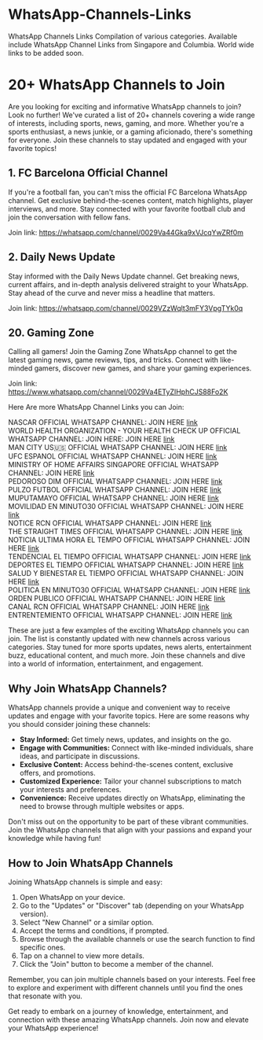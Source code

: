 
# WhatsApp-Channels-Links
WhatsApp Channels Links Compilation of various categories. Available include WhatsApp Channel Links from Singapore and Columbia. World wide links to be added soon.

<!DOCTYPE html>
<html>
<head>
  <title>20+ WhatsApp Channels to Join</title>
</head>
<body>
  <h1>20+ WhatsApp Channels to Join</h1>
  <p>Are you looking for exciting and informative WhatsApp channels to join? Look no further! We've curated a list of 20+ channels covering a wide range of interests, including sports, news, gaming, and more. Whether you're a sports enthusiast, a news junkie, or a gaming aficionado, there's something for everyone. Join these channels to stay updated and engaged with your favorite topics!</p>

  <h2>1. FC Barcelona Official Channel</h2>
  <p>If you're a football fan, you can't miss the official FC Barcelona WhatsApp channel. Get exclusive behind-the-scenes content, match highlights, player interviews, and more. Stay connected with your favorite football club and join the conversation with fellow fans.</p>
  <p>Join link: <a href="https://whatsapp.com/channel/0029Va44Gka9xVJcqYwZRf0m">https://whatsapp.com/channel/0029Va44Gka9xVJcqYwZRf0m</a></p>

  <h2>2. Daily News Update</h2>
  <p>Stay informed with the Daily News Update channel. Get breaking news, current affairs, and in-depth analysis delivered straight to your WhatsApp. Stay ahead of the curve and never miss a headline that matters.</p>
  <p>Join link: <a href="https://www.techtutorialshub.com">https://whatsapp.com/channel/0029VZzWqlt3mFY3VpgTYk0q</a></p>

  <!-- Add more channels here -->

  <h2>20. Gaming Zone</h2>
  <p>Calling all gamers! Join the Gaming Zone WhatsApp channel to get the latest gaming news, game reviews, tips, and tricks. Connect with like-minded gamers, discover new games, and share your gaming experiences.</p>
  <p>Join link: <a href="https://www.techtutorialshub.com">https://www.whatsapp.com/channel/0029Va4ETyZIHphCJS88Fo2K</a></p>

Here Are more WhatsApp Channel Links you can Join:

NASCAR OFFICIAL WHATSAPP CHANNEL: JOIN HERE <a href="https://www.techtutorialshub.com/2023/06/20-popular-whatsapp-channels-links.html">link</a><br />
WORLD HEALTH ORGANIZATION - YOUR HEALTH CHECK UP OFFICIAL WHATSAPP CHANNEL: JOIN HERE: JOIN HERE <a href="https://www.techtutorialshub.com/2023/06/20-popular-whatsapp-channels-links.html">link</a><br />
MAN CITY US🇺🇸 OFFICIAL WHATSAPP CHANNEL: JOIN HERE <a href="https://www.techtutorialshub.com/2023/06/20-popular-whatsapp-channels-links.html">link</a><br />
UFC ESPANOL OFFICIAL WHATSAPP CHANNEL: JOIN HERE <a href="https://www.techtutorialshub.com/2023/06/20-popular-whatsapp-channels-links.html">link</a><br />
MINISTRY OF HOME AFFAIRS  SINGAPORE OFFICIAL WHATSAPP CHANNEL: JOIN HERE <a href="https://www.techtutorialshub.com/2023/06/20-popular-whatsapp-channels-links.html">link</a><br />
PEDOROSO DIM OFFICIAL WHATSAPP CHANNEL: JOIN HERE <a href="https://www.techtutorialshub.com/2023/06/20-popular-whatsapp-channels-links.html">link</a><br />
PULZO FUTBOL OFFICIAL WHATSAPP CHANNEL: JOIN HERE <a href="https://www.techtutorialshub.com/2023/06/20-popular-whatsapp-channels-links.html">link</a><br />
MUPUTAMAYO OFFICIAL WHATSAPP CHANNEL: JOIN HERE <a href="https://www.techtutorialshub.com/2023/06/20-popular-whatsapp-channels-links.html">link</a><br />
MOVILIDAD EN MINUTO30 OFFICIAL WHATSAPP CHANNEL: JOIN HERE <a href="https://www.techtutorialshub.com/2023/06/20-popular-whatsapp-channels-links.html">link</a><br />
NOTICE RCN OFFICIAL WHATSAPP CHANNEL: JOIN HERE <a href="https://www.techtutorialshub.com/2023/06/20-popular-whatsapp-channels-links.html">link</a><br />
THE STRAIGHT TIMES OFFICIAL WHATSAPP CHANNEL: JOIN HERE <a href="https://www.techtutorialshub.com/2023/06/20-popular-whatsapp-channels-links.html">link</a><br />
NOTICIA ULTIMA HORA EL TEMPO OFFICIAL WHATSAPP CHANNEL: JOIN HERE <a href="https://www.techtutorialshub.com/2023/06/20-popular-whatsapp-channels-links.html">link</a><br />
TENDENCIAL EL TIEMPO OFFICIAL WHATSAPP CHANNEL:  JOIN HERE <a href="https://www.techtutorialshub.com/2023/06/20-popular-whatsapp-channels-links.html">link</a><br />
DEPORTES EL TIEMPO OFFICIAL WHATSAPP CHANNEL: JOIN HERE <a href="https://www.techtutorialshub.com/2023/06/20-popular-whatsapp-channels-links.html">link</a><br />
SALUD Y BIENESTAR EL TIEMPO OFFICIAL WHATSAPP CHANNEL: JOIN HERE <a href="https://www.techtutorialshub.com/2023/06/20-popular-whatsapp-channels-links.html">link</a><br />
POLITICA EN MINUTO30 OFFICIAL WHATSAPP CHANNEL: JOIN HERE <a href="https://www.techtutorialshub.com/2023/06/20-popular-whatsapp-channels-links.html">link</a><br />
ORDEN PUBLICO OFFICIAL WHATSAPP CHANNEL: JOIN HERE <a href="https://www.techtutorialshub.com/2023/06/20-popular-whatsapp-channels-links.html">link</a><br />
CANAL RCN OFFICIAL WHATSAPP CHANNEL: JOIN HERE <a href="https://www.techtutorialshub.com/2023/06/20-popular-whatsapp-channels-links.html">link</a><br />
ENTRENTEMIENTO OFFICIAL WHATSAPP CHANNEL: JOIN HERE <a href="https://www.techtutorialshub.com/2023/06/20-popular-whatsapp-channels-links.html">link</a><br />


  <p>These are just a few examples of the exciting WhatsApp channels you can join. The list is constantly updated with new channels across various categories. Stay tuned for more sports updates, news alerts, entertainment buzz, educational content, and much more. Join these channels and dive into a world of information, entertainment, and engagement.</p>

  <h2>Why Join WhatsApp Channels?</h2>
  <p>WhatsApp channels provide a unique and convenient way to receive updates and engage with your favorite topics. Here are some reasons why you should consider joining these channels:</p>
  <ul>
    <li><strong>Stay Informed:</strong> Get timely news, updates, and insights on the go.</li>
    <li><strong>Engage with Communities:</strong> Connect with like-minded individuals, share ideas, and participate in discussions.</li>
    <li><strong>Exclusive Content:</strong> Access behind-the-scenes content, exclusive offers, and promotions.</li>
    <li><strong>Customized Experience:</strong> Tailor your channel subscriptions to match your interests and preferences.</li>
    <li><strong>Convenience:</strong> Receive updates directly on WhatsApp, eliminating the need to browse through multiple websites or apps.</li>
  </ul>

  <p>Don't miss out on the opportunity to be part of these vibrant communities. Join the WhatsApp channels that align with your passions and expand your knowledge while having fun!</p>

  <h2>How to Join WhatsApp Channels</h2>
  <p>Joining WhatsApp channels is simple and easy:</p>
  <ol>
    <li>Open WhatsApp on your device.</li>
    <li>Go to the "Updates" or "Discover" tab (depending on your WhatsApp version).</li>
    <li>Select "New Channel" or a similar option.</li>
    <li>Accept the terms and conditions, if prompted.</li>
    <li>Browse through the available channels or use the search function to find specific ones.</li>
    <li>Tap on a channel to view more details.</li>
    <li>Click the "Join" button to become a member of the channel.</li>
  </ol>

  <p>Remember, you can join multiple channels based on your interests. Feel free to explore and experiment with different channels until you find the ones that resonate with you.</p>

  <p>Get ready to embark on a journey of knowledge, entertainment, and connection with these amazing WhatsApp channels. Join now and elevate your WhatsApp experience!</p>
